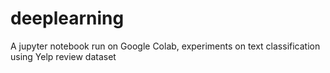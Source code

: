 # deeplearning

A jupyter notebook run on Google Colab, experiments on text classification using Yelp review dataset

